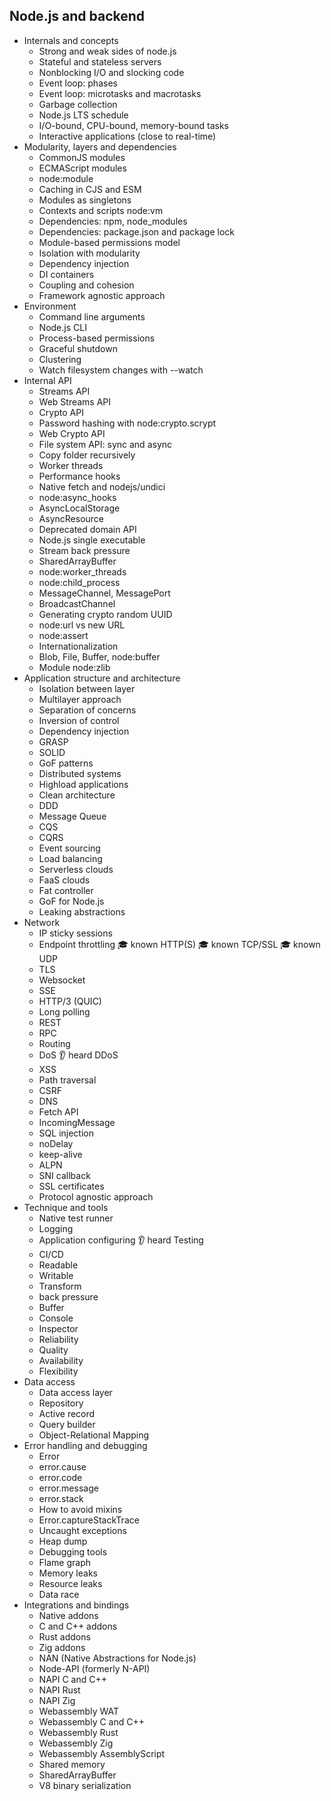 ## Node.js and backend

- Internals and concepts
    - Strong and weak sides of node.js
    - Stateful and stateless servers
    - Nonblocking I/O and slocking code
    - Event loop: phases
    - Event loop: microtasks and macrotasks
    - Garbage collection
    - Node.js LTS schedule
    - I/O-bound, CPU-bound, memory-bound tasks
    - Interactive applications (close to real-time)
- Modularity, layers and dependencies
    - CommonJS modules
    - ECMAScript modules
    - node:module
    - Caching in CJS and ESM
    - Modules as singletons
    - Contexts and scripts node:vm
    - Dependencies: npm, node_modules
    - Dependencies: package.json and package lock
    - Module-based permissions model
    - Isolation with modularity
    - Dependency injection
    - DI containers
    - Coupling and cohesion
    - Framework agnostic approach
- Environment
    - Command line arguments
    - Node.js CLI
    - Process-based permissions
    - Graceful shutdown
    - Clustering
    - Watch filesystem changes with --watch
- Internal API
    - Streams API
    - Web Streams API
    - Crypto API
    - Password hashing with node:crypto.scrypt
    - Web Crypto API
    - File system API: sync and async
    - Copy folder recursively
    - Worker threads
    - Performance hooks
    - Native fetch and nodejs/undici
    - node:async_hooks
    - AsyncLocalStorage
    - AsyncResource
    - Deprecated domain API
    - Node.js single executable
    - Stream back pressure
    - SharedArrayBuffer
    - node:worker_threads
    - node:child_process
    - MessageChannel, MessagePort
    - BroadcastChannel
    - Generating crypto random UUID
    - node:url vs new URL
    - node:assert
    - Internationalization
    - Blob, File, Buffer, node:buffer
    - Module node:zlib
- Application structure and architecture
    - Isolation between layer
    - Multilayer approach
    - Separation of concerns
    - Inversion of control
    - Dependency injection
    - GRASP
    - SOLID
    - GoF patterns
    - Distributed systems
    - Highload applications
    - Clean architecture
    - DDD
    - Message Queue
    - CQS
    - CQRS
    - Event sourcing
    - Load balancing
    - Serverless clouds
    - FaaS clouds
    - Fat controller
    - GoF for Node.js
    - Leaking abstractions
- Network
    - IP sticky sessions
    - Endpoint throttling
      🎓 known HTTP(S)
      🎓 known TCP/SSL
      🎓 known UDP
    - TLS
    - Websocket
    - SSE
    - HTTP/3 (QUIC)
    - Long polling
    - REST
    - RPC
    - Routing
    - DoS
      👂 heard DDoS
    - XSS
    - Path traversal
    - CSRF
    - DNS
    - Fetch API
    - IncomingMessage
    - SQL injection
    - noDelay
    - keep-alive
    - ALPN
    - SNI callback
    - SSL certificates
    - Protocol agnostic approach
- Technique and tools
    - Native test runner
    - Logging
    - Application configuring
      👂 heard Testing
    - CI/CD
    - Readable
    - Writable
    - Transform
    - back pressure
    - Buffer
    - Console
    - Inspector
    - Reliability
    - Quality
    - Availability
    - Flexibility
- Data access
    - Data access layer
    - Repository
    - Active record
    - Query builder
    - Object-Relational Mapping
- Error handling and debugging
    - Error
    - error.cause
    - error.code
    - error.message
    - error.stack
    - How to avoid mixins
    - Error.captureStackTrace
    - Uncaught exceptions
    - Heap dump
    - Debugging tools
    - Flame graph
    - Memory leaks
    - Resource leaks
    - Data race
- Integrations and bindings
    - Native addons
    - C and C++ addons
    - Rust addons
    - Zig addons
    - NAN (Native Abstractions for Node.js)
    - Node-API (formerly N-API)
    - NAPI C and C++
    - NAPI Rust
    - NAPI Zig
    - Webassembly WAT
    - Webassembly C and C++
    - Webassembly Rust
    - Webassembly Zig
    - Webassembly AssemblyScript
    - Shared memory
    - SharedArrayBuffer
    - V8 binary serialization